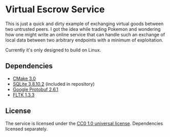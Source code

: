 # Virtual Escrow Service

This is just a quick and dirty example of exchanging virtual goods between two untrusted peers. I got the idea while trading Pokemon and wondering how one might write
an online service that can handle such an exchange of local data between two arbitrary endpoints with a minimum of exploitation.

Currently it's only designed to build on Linux.

## Dependencies

 * [CMake 3.0](http://www.cmake.org/)
 * [SQLite 3.8.10.2](https://www.sqlite.org/) (included in repository)
 * [Google Protobuf 2.6.1](https://github.com/google/protobuf)
 * [FLTK 1.3.3](http://www.fltk.org/index.php)

## License

The service is licensed under the [CC0 1.0 universal license](LICENSE.md). Dependencies licensed separately.